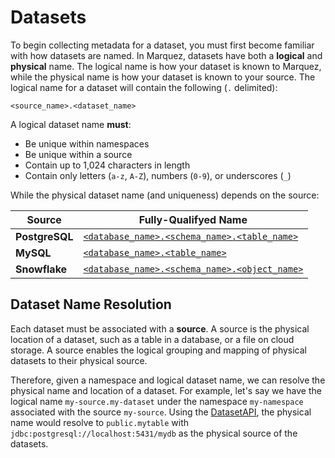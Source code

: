 # Datasets

To begin collecting metadata for a dataset, you must first become familiar with how datasets are named. In Marquez, datasets have both a **logical** and **physical** name. The logical name is how your dataset is known to Marquez, while the physical name is how your dataset is known to your source. The logical name for a dataset will contain the following (`.` delimited):

`<source_name>.<dataset_name>`

A logical dataset name **must**:

* Be unique within namespaces
* Be unique within a source
* Contain up to 1,024 characters in length
* Contain only letters (`a-z`, `A-Z`), numbers (`0-9`), or underscores (`_`)

While the physical dataset name (and uniqueness) depends on the source:

| **Source**     | **Fully-Qualifyed Name**                                                                                      |
|----------------|---------------------------------------------------------------------------------------------------------------|
| **PostgreSQL** | [`<database_name>.<schema_name>.<table_name>`](https://www.postgresql.org/docs/current/ddl-schemas.html)      |
| **MySQL**      | [`<database_name>.<table_name>`](https://dev.mysql.com/doc/refman/8.0/en/identifier-qualifiers.html)          |
| **Snowflake**  | [`<database_name>.<schema_name>.<object_name>`](https://docs.snowflake.com/en/sql-reference/identifiers.html) |

## Dataset Name Resolution

Each dataset must be associated with a **source**. A source is the physical location of a dataset, such as a table in a database, or a file on cloud storage. A source enables the logical grouping and mapping of physical datasets to their physical source. 

Therefore, given a namespace and logical dataset name, we can resolve the physical name and location of a dataset. For example, let's say we have the logical name `my-source.my-dataset` under the namespace `my-namespace` associated with the source `my-source`. Using the [DatasetAPI](https://marquezproject.github.io/marquez/openapi.html#tag/Datasets), the physical name would resolve to `public.mytable` with `jdbc:postgresql://localhost:5431/mydb` as the physical source of the datasets. 